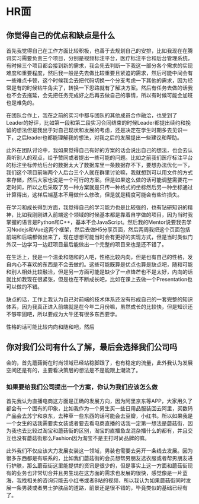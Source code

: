 # HR面

## 你觉得自己的优点和缺点是什么

首先我觉得自己在工作方面比较积极，也善于去规划自己的安排，比如我现在在腾讯实习需要负责三个项目，分别是视频标注平台，医疗标注平台和后台管理系统，有时候三个项目都会接到新的需求，我会先去判断一下我这一部分各个需求的实现难度和重要程度，然后我一般是先去做比较重要且紧迫的需求，然后可能中间会有一些难点卡顿，这个时候我会去把代码切换一个分支考虑一下其他的需求，因为经常是有的时候钻牛角尖了，转换一下思路就有了解决方案。然后有任务去做的话我也不会去拖延，会先把任务完成好之后再去做自己的事情，所以有时候可能会加班也是难免的。

在团队合作上，我在之前的实习中都与团队的其他成员合作融洽，也受到了Leader的好评，比如第一段和第二段实习合同结束的时候Leader都提出续约和挽留的想法但是我出于对自己现状和发展的考虑，还是决定在学生时期多去见识一下，之后leader也都能理解我的想法，对我之后的发展提出一些建议和帮助。

此外在团队讨论中，我如果觉得自己有好的方案的话会说出自己的想法，也会去认真听别人的观点，给予赞同或者提出一些可能的问题。比如之前我们医疗标注平台的标注坐标传给后台的数据太大了数据库里一条数据存不下，要想办法优化一下，我们这个项目前端两个人后台三个人就在群里讨论嘛，我就想到可以用文件的方式来存储，然后大家也说是一个可行的方案。但是如果这么做的话可能调整需要花一定时间，所以之后采取了另一种方案就是只传一种格式的坐标然后另一种坐标通过计算得出，这样后端基本不用做什么修改，但是就是精度可能会有些许损失。

在学习和成长得到方面，我觉得自己的学习能力也是比较强的，也有钻研知识的精神，比如我刚刚进入前端这个领域的时候基本都是靠着自学做的项目，因为当时我掌握的语言是Python和C++，基本不会JavaScript。然后我的Mentor说要我去学习Nodejs和Vue这两个框架，然后去做H5分享页面，然后两周我把这个页面包括前端和后端都做出来了，现在想想可能当时会有更好的实现方式，但是当时类似门外汉一边学习一边赶项目最后能做出一个完整的项目来也是还不错了。

在生活上，我是一个温柔和随和的人吧，性格比较内向，但是也有自己的性格，发自内心不喜欢的东西是不会去做的。这些可能既算是优点也算是缺点吧，随和可能和别人相处比较融洽，但是另一方面可能是缺少了一点锋芒也不是太好，内向的话就比如我现在很紧张，但是也在不断成长吧，比如在课上去做一个Presentation也可以做的不错。

缺点的话，工作上我认为自己对前端的技术体系还没有形成自己的一套完整的知识体系，因为我真正进入前端就是在今年二月份嘛，虽然成长的比较快，但是知识还不够牢固吧，所以要成为大牛还有很多东西要学。

性格的话可能比较内向和随和吧，然后

## 你对我们公司有什么了解，最后会选择我们公司吗

会的，首先蘑菇街在时尚领域已经站稳脚跟了，也有稳定的流量，此外我认为发展空间还是有的，主要看决策层的想法是不是能跟上潮流了。

### 如果要给我们公司提出一个方案，你认为我们应该怎么做

首先我认为直播电商这方面是正确的发展方向，因为阿里京东等APP，大家用久了都会有一个固有的印象，比如我作为一个男生买一些日用品服装回去阿里，买数码产品会去苏宁和京东，去种草一些东西的话可能会去豆瓣，小红书。所以如果我是一个女生的话我需要卖女装或者要去看电商直播的话我一定第一想法是蘑菇街，因为我也去比较过淘宝和蘑菇街的区别，淘宝的直播鱼龙混杂播什么的都有，并且交互也没有蘑菇街那么Fashion因为淘宝不是主打时尚品牌的嘛。

此外我们不仅应该大力发展女装这一领域，男装也需要去另开一条线去发展。因为很多东西都是有联系的，比如我们蘑菇街的会员想帮男朋友选衣服或者帮男朋友进行护肤，那么蘑菇街这里能提供的资讯是很少的，但是事实上这一方面和蘑菇街现有的业务也非常切合并且男生现在这方面的需求也发展的很快，感觉像是一片蓝海，我找相关的咨询只能去小红书或者B站的视频，所以我认为如果蘑菇街同时发展一条男装或者男士护肤品的道路，前景还是很不错的，毕竟类似的基础已经有了。
